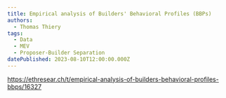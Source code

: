 ```yaml
---
title: Empirical analysis of Builders' Behavioral Profiles (BBPs)
authors:
  - Thomas Thiery
tags:
  - Data
  - MEV
  - Proposer-Builder Separation
datePublished: 2023-08-10T12:00:00.000Z
---
```


<https://ethresear.ch/t/empirical-analysis-of-builders-behavioral-profiles-bbps/16327>
